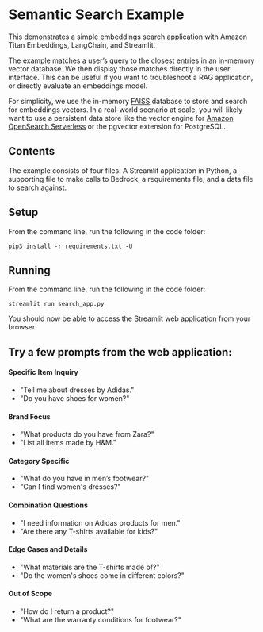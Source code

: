 # Semantic Search Example



This demonstrates a simple embeddings search application with Amazon Titan Embeddings, LangChain, and Streamlit.

The example matches a user’s query to the closest entries in an in-memory vector database. We then display those matches directly in the user interface. This can be useful if you want to troubleshoot a RAG application, or directly evaluate an embeddings model.

For simplicity, we use the in-memory [FAISS](https://github.com/facebookresearch/faiss) database to store and search for embeddings vectors. In a real-world scenario at scale, you will likely want to use a persistent data store like the vector engine for [Amazon OpenSearch Serverless](https://aws.amazon.com/opensearch-service/serverless-vector-engine/) or the pgvector extension for PostgreSQL.



## Contents

The example consists of four files: A Streamlit application in Python, a supporting file to make calls to Bedrock, a requirements file, and a data file to search against.


## Setup 

From the command line, run the following in the code folder:

```
pip3 install -r requirements.txt -U
```

## Running

From the command line, run the following in the code folder:

```
streamlit run search_app.py
```

You should now be able to access the Streamlit web application from your browser.


## Try a few prompts from the web application:

#### Specific Item Inquiry
- "Tell me about dresses by Adidas."
- "Do you have shoes for women?"

#### Brand Focus
- "What products do you have from Zara?"
- "List all items made by H&M."

#### Category Specific
- "What do you have in men’s footwear?"
- "Can I find women's dresses?"

#### Combination Questions
- "I need information on Adidas products for men."
- "Are there any T-shirts available for kids?"

#### Edge Cases and Details
- "What materials are the T-shirts made of?"
- "Do the women's shoes come in different colors?"

#### Out of Scope
- "How do I return a product?"
- "What are the warranty conditions for footwear?"





